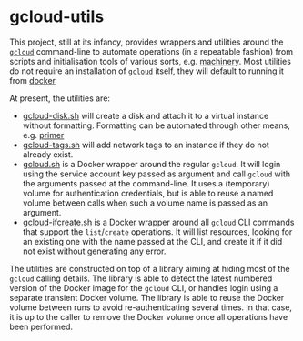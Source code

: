 # gcloud-utils

This project, still at its infancy, provides wrappers and utilities around the
[`gcloud`][gcloud] command-line to automate operations (in a repeatable fashion)
from scripts and initialisation tools of various sorts, e.g. [machinery]. Most
utilities do not require an installation of [`gcloud`][gcloud] itself, they will
default to running it from [docker][gcloud-docker]

  [gcloud]: https://cloud.google.com/sdk/gcloud
  [machinery]: https://github.com/efrecon/machinery
  [gcloud-docker]: https://hub.docker.com/r/google/cloud-sdk/

At present, the utilities are:

* [gcloud-disk.sh](./gcloud-disk.sh) will create a disk and attach it to a
  virtual instance without formatting. Formatting can be automated through other
  means, e.g. [primer](https://github.com/efrecon/primer)
* [gcloud-tags.sh](./gcloud-tags.sh) will add network tags to an instance if
  they do not already exist.
* [gcloud.sh](./gcloud.sh) is a Docker wrapper around the regular `gcloud`. It
  will login using the service account key passed as argument and call `gcloud`
  with the arguments passed at the command-line. It uses a (temporary) volume
  for authentication credentials, but is able to reuse a named volume between
  calls when such a volume name is passed as an argument.
* [gcloud-ifcreate.sh](./gcloud-ifcreate.sh) is a Docker wrapper around all
  `gcloud` CLI commands that support the `list`/`create` operations. It will
  list resources, looking for an existing one with the name passed at the CLI,
  and create it if it did not exist without generating any error.

The utilities are constructed on top of a library aiming at hiding most of the
`gcloud` calling details. The library is able to detect the latest numbered
version of the Docker image for the `gcloud` CLI, or handles login using a
separate transient Docker volume. The library is able to reuse the Docker volume
between runs to avoid re-authenticating several times. In that case, it is up to
the caller to remove the Docker volume once all operations have been performed.
